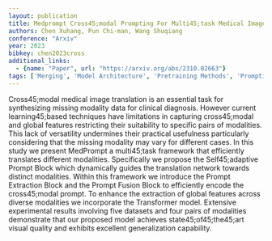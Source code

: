 ```yaml
---
layout: publication
title: Medprompt Cross45;modal Prompting For Multi45;task Medical Image Translation
authors: Chen Xuhang, Pun Chi-man, Wang Shuqiang
conference: "Arxiv"
year: 2023
bibkey: chen2023cross
additional_links:
  - {name: "Paper", url: "https://arxiv.org/abs/2310.02663"}
tags: ['Merging', 'Model Architecture', 'Pretraining Methods', 'Prompting', 'Reinforcement Learning', 'Tools', 'Transformer']
---
```

Cross45;modal medical image translation is an essential task for synthesizing missing modality data for clinical diagnosis. However current learning45;based techniques have limitations in capturing cross45;modal and global features restricting their suitability to specific pairs of modalities. This lack of versatility undermines their practical usefulness particularly considering that the missing modality may vary for different cases. In this study we present MedPrompt a multi45;task framework that efficiently translates different modalities. Specifically we propose the Self45;adaptive Prompt Block which dynamically guides the translation network towards distinct modalities. Within this framework we introduce the Prompt Extraction Block and the Prompt Fusion Block to efficiently encode the cross45;modal prompt. To enhance the extraction of global features across diverse modalities we incorporate the Transformer model. Extensive experimental results involving five datasets and four pairs of modalities demonstrate that our proposed model achieves state45;of45;the45;art visual quality and exhibits excellent generalization capability.

